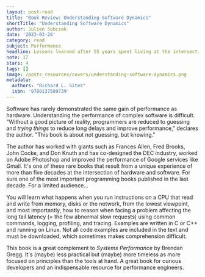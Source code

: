 ```yaml
---
layout: post-read
title: "Book Review: Understanding Software Dynamics"
shortTitle: "Understanding Software Dynamics"
author: Julien Sobczak
date: '2023-03-28'
category: read
subject: Performance
headline: Lessons learned after 55 years spent living at the intersection of hardware and software.
note: 17
stars: 4
tags: []
image: /posts_resources/covers/understanding-software-dynamics.png
metadata:
  authors: "Richard L. Sites"
  isbn: '9780137589739'
---
```


Software has rarely demonstrated the same gain of performance as hardware. Understanding the performance of complex software is difficult. "Without a good picture of reality, programmers are reduced to guessing and _trying things_ to reduce long delays and improve performance," declares the author. "This book is about not guessing, but knowing."

The author has worked with giants such as Frances Allen, Fred Brooks, John Cocke, and Don Knuth and has co-designed the DEC industry, worked on Adobe Photoshop and improved the performance of Google services like Gmail. It's one of these rare books that result from a unique experience of more than five decades at the intersection of hardware and software. For sure one of the most important programming books published in the last decade. For a limited audience…

You will learn what happens when you run instructions on a CPU that read and write from memory, disks or the network, from the lowest viewpoint, and most importantly, how to reason when facing a problem affecting the long tail latency (= the few abnormal slow requests) using common commands, logging, profiling, and tracing. Examples are written in C or C++ and running on Linux. Not all code examples are included in the text and must be downloaded, which sometimes makes comprehension difficult.

This book is a great complement to _Systems Performance_ by Brendan Gregg. It's (maybe) less practical but (maybe) more timeless as more focused on principles than the tools at hand. A great book for curious developers and an indispensable resource for performance engineers.
    